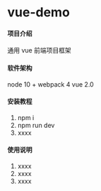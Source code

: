 # vue-demo

#### 项目介绍
通用 vue 前端项目框架

#### 软件架构
 node 10 +
 webpack 4 
 vue 2.0
#### 安装教程

1. npm i
2. npm run dev
3. xxxx

#### 使用说明

1. xxxx
2. xxxx
3. xxxx
